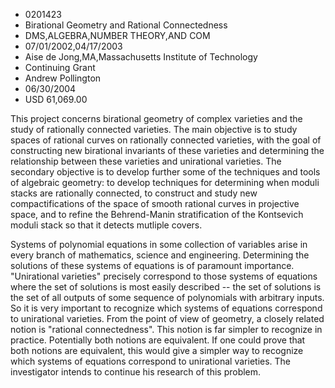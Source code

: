 
* 0201423
* Birational Geometry and Rational Connectedness
* DMS,ALGEBRA,NUMBER THEORY,AND COM
* 07/01/2002,04/17/2003
* Aise de Jong,MA,Massachusetts Institute of Technology
* Continuing Grant
* Andrew Pollington
* 06/30/2004
* USD 61,069.00

This project concerns birational geometry of complex varieties and the study of
rationally connected varieties. The main objective is to study spaces of
rational curves on rationally connected varieties, with the goal of constructing
new birational invariants of these varieties and determining the relationship
between these varieties and unirational varieties. The secondary objective is to
develop further some of the techniques and tools of algebraic geometry: to
develop techniques for determining when moduli stacks are rationally connected,
to construct and study new compactifications of the space of smooth rational
curves in projective space, and to refine the Behrend-Manin stratification of
the Kontsevich moduli stack so that it detects mutliple covers.

Systems of polynomial equations in some collection of variables arise in every
branch of mathematics, science and engineering. Determining the solutions of
these systems of equations is of paramount importance. "Unirational varieties"
precisely correspond to those systems of equations where the set of solutions is
most easily described -- the set of solutions is the set of all outputs of some
sequence of polynomials with arbitrary inputs. So it is very important to
recognize which systems of equations correspond to unirational varieties. From
the point of view of geometry, a closely related notion is "rational
connectedness". This notion is far simpler to recognize in practice. Potentially
both notions are equivalent. If one could prove that both notions are
equivalent, this would give a simpler way to recognize which systems of
equations correspond to unirational varieties. The investigator intends to
continue his research of this problem.
